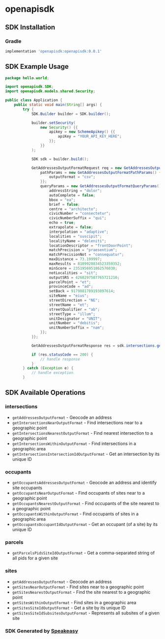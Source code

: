 # openapisdk

<!-- Start SDK Installation -->
## SDK Installation

### Gradle

```groovy
implementation 'openapisdk:openapisdk:0.0.1'
```
<!-- End SDK Installation -->

## SDK Example Usage
<!-- Start SDK Example Usage -->
```java
package hello.world;

import openapisdk.SDK;
import openapisdk.models.shared.Security;

public class Application {
    public static void main(String[] args) {
        try {
            SDK.Builder builder = SDK.builder();

            builder.setSecurity(
                new Security() {{
                    apikey = new SchemeApikey() {{
                        apiKey = "YOUR_API_KEY_HERE";
                    }};
                }}
            );

            SDK sdk = builder.build();

            GetAddressesOutputFormatRequest req = new GetAddressesOutputFormatRequest() {{
                pathParams = new GetAddressesOutputFormatPathParams() {{
                    outputFormat = "csv";
                }};
                queryParams = new GetAddressesOutputFormatQueryParams() {{
                    addressString = "dolor";
                    autoComplete = false;
                    bbox = "ea";
                    brief = false;
                    centre = "architecto";
                    civicNumber = "consectetur";
                    civicNumberSuffix = "qui";
                    echo = true;
                    extrapolate = false;
                    interpolation = "adaptive";
                    localities = "suscipit";
                    localityName = "deleniti";
                    locationDescriptor = "frontDoorPoint";
                    matchPrecision = "praesentium";
                    matchPrecisionNot = "consequatur";
                    maxDistance = 73.199997;
                    maxResults = 8109920834523359352;
                    minScore = 2351956951862576030;
                    notLocalities = "sit";
                    outputSRS = 4260297587765721210;
                    parcelPoint = "et";
                    provinceCode = "ad";
                    setBack = 9179881789193897614;
                    siteName = "eius";
                    streetDirection = "NE";
                    streetName = "et";
                    streetQualifier = "ab";
                    streetType = "illum";
                    unitDesignator = "UNIT";
                    unitNumber = "debitis";
                    unitNumberSuffix = "nam";
                }};
            }};

            GetAddressesOutputFormatResponse res = sdk.intersections.getAddressesOutputFormat(req);

            if (res.statusCode == 200) {
                // handle response
            }
        } catch (Exception e) {
            // handle exception
        }
```
<!-- End SDK Example Usage -->

<!-- Start SDK Available Operations -->
## SDK Available Operations

### intersections

* `getAddressesOutputFormat` - Geocode an address
* `getIntersectionsNearOutputFormat` - Find intersections near to a geographic point
* `getIntersectionsNearestOutputFormat` - Find nearest intersection to a geographic point
* `getIntersectionsWithinOutputFormat` - Find intersections in a geographic area
* `getIntersectionsIntersectionIdOutputFormat` - Get an intersection by its unique ID

### occupants

* `getOccupantsAddressesOutputFormat` - Geocode an address and identify site occupants
* `getOccupantsNearOutputFormat` - Find occupants of sites near to a geographic point
* `getOccupantsNearestOutputFormat` - Find occupants of the site nearest to a geographic point
* `getOccupantsWithinOutputFormat` - Find occupants of sites in a geographic area
* `getOccupantsOccupantIdOutputFormat` - Get an occupant (of a site) by its unique ID

### parcels

* `getParcelsPidsSiteIdOutputFormat` - Get a comma-separated string of all pids for a given site

### sites

* `getAddressesOutputFormat` - Geocode an address
* `getSitesNearOutputFormat` - Find sites near to a geographic point
* `getSitesNearestOutputFormat` - Find the site nearest to a geographic point
* `getSitesWithinOutputFormat` - Find sites in a geographic area
* `getSitesSiteIdOutputFormat` - Get a site by its unique ID
* `getSitesSiteIdSubsitesOutputFormat` - Represents all subsites of a given site

<!-- End SDK Available Operations -->

### SDK Generated by [Speakeasy](https://docs.speakeasyapi.dev/docs/using-speakeasy/client-sdks)
